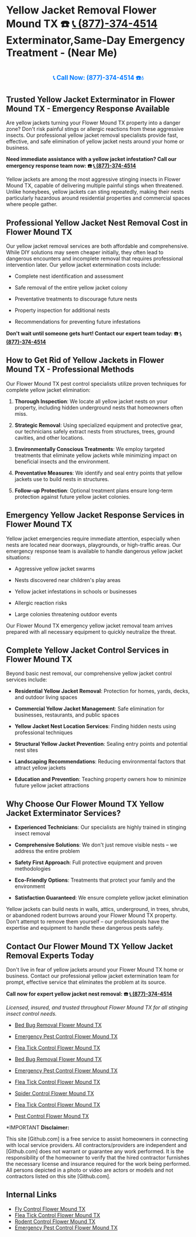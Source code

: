 # Yellow Jacket Removal Flower Mound TX ☎️ [📞 (877)-374-4514](https://pest-control-4514.netlify.app) Exterminator,Same-Day Emergency Treatment - (Near Me)
# 

<p align="center" style="font-size: 1.2em; font-weight: bold; margin: 20px 0;">
  <a href="https://pest-control-4514.netlify.app" target="_blank" style="color: #007BFF; text-decoration: none;">📞 Call Now: (877)-374-4514 ☎️💧</a>
</p>

## Trusted Yellow Jacket Exterminator in Flower Mound TX - Emergency Response Available

Are yellow jackets turning your Flower Mound TX property into a danger zone? Don't risk painful stings or allergic reactions from these aggressive insects. Our professional yellow jacket removal specialists provide fast, effective, and safe elimination of yellow jacket nests around your home or business.

**Need immediate assistance with a yellow jacket infestation? Call our emergency response team now: ☎️ [📞 (877)-374-4514](https://pest-control-4514.netlify.app)**

Yellow jackets are among the most aggressive stinging insects in Flower Mound TX, capable of delivering multiple painful stings when threatened. Unlike honeybees, yellow jackets can sting repeatedly, making their nests particularly hazardous around residential properties and commercial spaces where people gather.

## Professional Yellow Jacket Nest Removal Cost in Flower Mound TX

Our yellow jacket removal services are both affordable and comprehensive. While DIY solutions may seem cheaper initially, they often lead to dangerous encounters and incomplete removal that requires professional intervention later. Our yellow jacket extermination costs include:

- Complete nest identification and assessment

- Safe removal of the entire yellow jacket colony

- Preventative treatments to discourage future nests

- Property inspection for additional nests

- Recommendations for preventing future infestations

**Don't wait until someone gets hurt! Contact our expert team today: ☎️ [📞 (877)-374-4514](https://pest-control-4514.netlify.app)**

## How to Get Rid of Yellow Jackets in Flower Mound TX - Professional Methods

Our Flower Mound TX pest control specialists utilize proven techniques for complete yellow jacket elimination:

1. **Thorough Inspection**: We locate all yellow jacket nests on your property, including hidden underground nests that homeowners often miss.

2. **Strategic Removal**: Using specialized equipment and protective gear, our technicians safely extract nests from structures, trees, ground cavities, and other locations.

3. **Environmentally Conscious Treatments**: We employ targeted treatments that eliminate yellow jackets while minimizing impact on beneficial insects and the environment.

4. **Preventative Measures**: We identify and seal entry points that yellow jackets use to build nests in structures.

5. **Follow-up Protection**: Optional treatment plans ensure long-term protection against future yellow jacket colonies.

## Emergency Yellow Jacket Response Services in Flower Mound TX

Yellow jacket emergencies require immediate attention, especially when nests are located near doorways, playgrounds, or high-traffic areas. Our emergency response team is available to handle dangerous yellow jacket situations:

- Aggressive yellow jacket swarms

- Nests discovered near children's play areas

- Yellow jacket infestations in schools or businesses

- Allergic reaction risks

- Large colonies threatening outdoor events

Our Flower Mound TX emergency yellow jacket removal team arrives prepared with all necessary equipment to quickly neutralize the threat.

## Complete Yellow Jacket Control Services in Flower Mound TX

Beyond basic nest removal, our comprehensive yellow jacket control services include:

- **Residential Yellow Jacket Removal**: Protection for homes, yards, decks, and outdoor living spaces

- **Commercial Yellow Jacket Management**: Safe elimination for businesses, restaurants, and public spaces

- **Yellow Jacket Nest Location Services**: Finding hidden nests using professional techniques

- **Structural Yellow Jacket Prevention**: Sealing entry points and potential nest sites

- **Landscaping Recommendations**: Reducing environmental factors that attract yellow jackets

- **Education and Prevention**: Teaching property owners how to minimize future yellow jacket attractions

## Why Choose Our Flower Mound TX Yellow Jacket Exterminator Services?

- **Experienced Technicians**: Our specialists are highly trained in stinging insect removal

- **Comprehensive Solutions**: We don't just remove visible nests – we address the entire problem

- **Safety First Approach**: Full protective equipment and proven methodologies

- **Eco-Friendly Options**: Treatments that protect your family and the environment

- **Satisfaction Guaranteed**: We ensure complete yellow jacket elimination

Yellow jackets can build nests in walls, attics, underground, in trees, shrubs, or abandoned rodent burrows around your Flower Mound TX property. Don't attempt to remove them yourself – our professionals have the expertise and equipment to handle these dangerous pests safely.

## Contact Our Flower Mound TX Yellow Jacket Removal Experts Today

Don't live in fear of yellow jackets around your Flower Mound TX home or business. Contact our professional yellow jacket extermination team for prompt, effective service that eliminates the problem at its source.

**Call now for expert yellow jacket nest removal: ☎️ [📞 (877)-374-4514](https://pest-control-4514.netlify.app)**

*Licensed, insured, and trusted throughout Flower Mound TX for all stinging insect control needs.*


- [Bed Bug Removal Flower Mound TX](https://github.com/allyoucaneatsushiin/pest-control/blob/main/Bed-Bug-Removal-Flower-Mound-TX-877-374-4514-Exterminator-Same-Day-Emergency-Treatment-Near-Me.md)
- [Emergency Pest Control Flower Mound TX](https://github.com/allyoucaneatsushiin/pest-control/blob/main/Emergency-Pest-Control-Flower-Mound-TX-877-374-4514-24-7-Fast-Response-Near-Me.md)
- [Flea Tick Control Flower Mound TX](https://github.com/allyoucaneatsushiin/pest-control/blob/main/Flea-Tick-Control-Flower-Mound-TX-877-374-4514-Removal-Exterminator-Same-Day-Emergency-Treatment-Near-Me.md)


- [Bed Bug Removal Flower Mound TX](https://github.com/allyoucaneatsushiin/pest-control/blob/main/Bed-Bug-Removal-Flower-Mound-TX-877-374-4514-Exterminator-Same-Day-Emergency-Treatment-Near-Me.md)
- [Emergency Pest Control Flower Mound TX](https://github.com/allyoucaneatsushiin/pest-control/blob/main/Emergency-Pest-Control-Flower-Mound-TX-877-374-4514-24-7-Fast-Response-Near-Me.md)
- [Flea Tick Control Flower Mound TX](https://github.com/allyoucaneatsushiin/pest-control/blob/main/Flea-Tick-Control-Flower-Mound-TX-877-374-4514-Removal-Exterminator-Same-Day-Emergency-Treatment-Near-Me.md)


- [Spider Control Flower Mound TX](https://github.com/allyoucaneatsushiin/pest-control/blob/main/Spider-Control-Flower-Mound-TX-877-374-4514-Removal-Exterminator-Same-Day-Emergency-Treatment-Near-Me.md)
- [Flea Tick Control Flower Mound TX](https://github.com/allyoucaneatsushiin/pest-control/blob/main/Flea-Tick-Control-Flower-Mound-TX-877-374-4514-Removal-Exterminator-Same-Day-Emergency-Treatment-Near-Me.md)
- [Pest Control Flower Mound TX](https://github.com/allyoucaneatsushiin/pest-control/blob/main/Pest-Control-Flower-Mound-TX-877-374-4514-Exterminator-Same-Day-Emergency-Treatment-Near-Me.md)


*IMPORTANT **Disclaimer:**  

This site [Github.com] is a free service to assist homeowners in connecting with local service providers. All contractors/providers are independent and [Github.com] does not warrant or guarantee any work performed. It is the responsibility of the homeowner to verify that the hired contractor furnishes the necessary license and insurance required for the work being performed. All persons depicted in a photo or video are actors or models and not contractors listed on this site [Github.com].


## Internal Links
- [Fly Control Flower Mound TX](https://github.com/allyoucaneatsushiin/pest-control/blob/main/Fly-Control-Flower-Mound-TX-877-374-4514-Prevention-Same-Day-Emergency-Treatment-Near-Me.md)
- [Flea Tick Control Flower Mound TX](https://github.com/allyoucaneatsushiin/pest-control/blob/main/Flea-Tick-Control-Flower-Mound-TX-877-374-4514-Removal-Exterminator-Same-Day-Emergency-Treatment-Near-Me.md)
- [Rodent Control Flower Mound TX](https://github.com/allyoucaneatsushiin/pest-control/blob/main/Rodent-Control-Flower-Mound-TX-877-374-4514-Rat-Removal-Exterminator-Same-Day-Emergency-Treatment-Near-Me.md)
- [Emergency Pest Control Flower Mound TX](https://github.com/allyoucaneatsushiin/pest-control/blob/main/Emergency-Pest-Control-Flower-Mound-TX-877-374-4514-24-7-Fast-Response-Near-Me.md)
